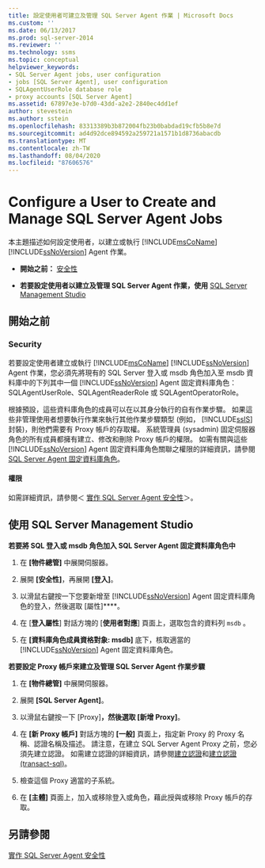 ```yaml
---
title: 設定使用者可建立及管理 SQL Server Agent 作業 | Microsoft Docs
ms.custom: ''
ms.date: 06/13/2017
ms.prod: sql-server-2014
ms.reviewer: ''
ms.technology: ssms
ms.topic: conceptual
helpviewer_keywords:
- SQL Server Agent jobs, user configuration
- jobs [SQL Server Agent], user configuration
- SQLAgentUserRole database role
- proxy accounts [SQL Server Agent]
ms.assetid: 67897e3e-b7d0-43dd-a2e2-2840ec4dd1ef
author: stevestein
ms.author: sstein
ms.openlocfilehash: 83313389b3b872004fb23b0babdad19cfb5b8e7d
ms.sourcegitcommit: ad4d92dce894592a259721a1571b1d8736abacdb
ms.translationtype: MT
ms.contentlocale: zh-TW
ms.lasthandoff: 08/04/2020
ms.locfileid: "87606576"
---
```

# <a name="configure-a-user-to-create-and-manage-sql-server-agent-jobs"></a>Configure a User to Create and Manage SQL Server Agent Jobs
  本主題描述如何設定使用者，以建立或執行 [!INCLUDE[msCoName](../../includes/msconame-md.md)] [!INCLUDE[ssNoVersion](../../includes/ssnoversion-md.md)] Agent 作業。  
  
-   **開始之前：** [安全性](#Security)  
  
-   **若要設定使用者以建立及管理 SQL Server Agent 作業，使用**  [SQL Server Management Studio](#SSMS)  
  
##  <a name="before-you-begin"></a><a name="BeforeYouBegin"></a> 開始之前  
  
###  <a name="security"></a><a name="Security"></a> Security  
 若要設定使用者建立或執行 [!INCLUDE[msCoName](../../includes/msconame-md.md)] [!INCLUDE[ssNoVersion](../../includes/ssnoversion-md.md)] Agent 作業，您必須先將現有的 SQL Server 登入或 msdb 角色加入至 msdb 資料庫中的下列其中一個 [!INCLUDE[ssNoVersion](../../includes/ssnoversion-md.md)] Agent 固定資料庫角色： SQLAgentUserRole、SQLAgentReaderRole 或 SQLAgentOperatorRole。  
  
 根據預設，這些資料庫角色的成員可以在以其身分執行的自有作業步驟。 如果這些非管理使用者想要執行作業來執行其他作業步驟類型 (例如， [!INCLUDE[ssIS](../../includes/ssis-md.md)] 封裝)，則他們需要有 Proxy 帳戶的存取權。 系統管理員 (sysadmin) 固定伺服器角色的所有成員都擁有建立、修改和刪除 Proxy 帳戶的權限。 如需有關與這些 [!INCLUDE[ssNoVersion](../../includes/ssnoversion-md.md)] Agent 固定資料庫角色關聯之權限的詳細資訊，請參閱 [SQL Server Agent 固定資料庫角色](sql-server-agent-fixed-database-roles.md)。  
  
####  <a name="permissions"></a><a name="Permissions"></a> 權限  
 如需詳細資訊，請參閱＜ [實作 SQL Server Agent 安全性](implement-sql-server-agent-security.md)＞。  
  
##  <a name="using-sql-server-management-studio"></a><a name="SSMS"></a> 使用 SQL Server Management Studio  
 **若要將 SQL 登入或 msdb 角色加入 SQL Server Agent 固定資料庫角色中**  
  
1.  在 **[物件總管]** 中展開伺服器。  
  
2.  展開 **[安全性]**，再展開 **[登入]**。  
  
3.  以滑鼠右鍵按一下您要新增至 [!INCLUDE[ssNoVersion](../../includes/ssnoversion-md.md)] Agent 固定資料庫角色的登入，然後選取 [屬性]****。  
  
4.  在 [**登入屬性**] 對話方塊的 [**使用者對應**] 頁面上，選取包含的資料列 `msdb` 。  
  
5.  在 **[資料庫角色成員資格對象: msdb]** 底下，核取適當的 [!INCLUDE[ssNoVersion](../../includes/ssnoversion-md.md)] Agent 固定資料庫角色。  
  
 **若要設定 Proxy 帳戶來建立及管理 SQL Server Agent 作業步驟**  
  
1.  在 **[物件總管]** 中展開伺服器。  
  
2.  展開 **[SQL Server Agent]**。  
  
3.  以滑鼠右鍵按一下 [Proxy]****，然後選取 [新增 Proxy]****。  
  
4.  在 **[新 Proxy 帳戶]** 對話方塊的 **[一般]** 頁面上，指定新 Proxy 的 Proxy 名稱、認證名稱及描述。 請注意，在建立 SQL Server Agent Proxy 之前，您必須先建立認證。 如需建立認證的詳細資訊，請參閱[建立認證](../../relational-databases/security/authentication-access/create-a-credential.md)和[建立認證 &#40;transact-sql&#41;](/sql/t-sql/statements/create-credential-transact-sql)。  
  
5.  檢查這個 Proxy 適當的子系統。  
  
6.  在 **[主體]** 頁面上，加入或移除登入或角色，藉此授與或移除 Proxy 帳戶的存取。  
  
## <a name="see-also"></a>另請參閱  
 [實作 SQL Server Agent 安全性](implement-sql-server-agent-security.md)  
  
  
